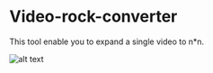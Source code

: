 # Video-rock-converter
This tool enable you to expand a single video to n*n.


![alt text](https://github.com/rorarola/Video-rock-converter/tree/main)